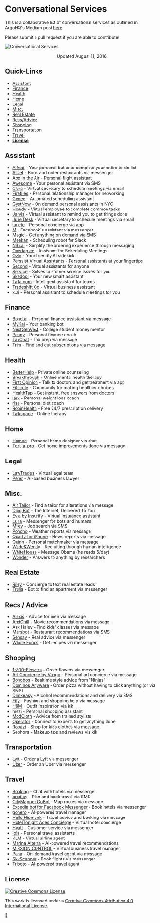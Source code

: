 # Conversational Services
This is a collaborative list of conversational services as outlined in ArgoHQ's Medium post [here](#).

Please submit a pull request if you are able to contribute!

![Conversational Services](https://github.com/ArgoHQ/List/blob/master/infographic.png)
<p align="center"> Updated August 11, 2016 </p>

## Quick-Links
* [Assistant](#assistant)
* [Finance](#finance)
* [Health](#health)
* [Home](#home)
* [Legal](#legal)
* [Misc.](#misc)
* [Real Estate](#real-estate)
* [Recs/Advice](#recs--advice)
* [Shopping](#shopping)
* [Transportation](#transportation)
* [Travel](#travel)
* **[License](#license)**

## Assistant

* [Alfred](https://app.helloalfred.com/) - Your personal butler to complete your entire to-do list
* [Allset](https://allsetnow.com/) - Book and order restaurants via messenger
* [App in the Air](https://www.appintheair.mobi/) - Personal flight assistant
* [Awesome](http://textawesome.co.uk/) - Your personal assistant via SMS
* [Clara](https://claralabs.com/) - Virtual secretary to schedule meetings via email
* [Fireflies](http://fireflies.ai/index.html) - Personal relationship manager for networking
* [Genee](http://web.genee.me/index.html) - Automated scheduling assistant
* [GystNow](https://getgystnow.com/) - On demand personal assistants in NYC
* [Howdy](https://howdy.ai/) - Virtual employee to complete common tasks
* [Jarvis](http://hellojarvis.io/) - Virtual assistant to remind you to get things done
* [Julie Desk](https://www.juliedesk.com/) - Virtual secretary to schedule meetings via email
* [lunete](https://itunes.apple.com/us/app/lunete/id991469684?mt=8) - Personal concierge via app
* [M](https://www.facebook.com/help/1606634729626022/) - Facebook's assistant via messenger
* [Magic](https://getmagicnow.com/) - Get anything on demand via SMS
* [Meekan](https://meekan.com/slack/) - Scheduling robot for Slack
* [Niki.ai](http://Niki.ai) - Simplify the ordering experience through messaging
* [Overlap.cc](http://Overlap.cc) - Assistant for Scheduling Meetings
* [Ozlo](http://ozlo.com) - Your friendly AI sidekick
* [Perssist Virtual Assistants](https://www.perssist.com/welcome) - Personal assistants at your fingertips
* [Second](https://mysecond.com/) - Virtual assistants for anyone
* [Service](https://getservice.com/) - Solves customer service issues for you
* [Skedool](https://www.skedool.it/) - Your new smart assistant
* [Talla.com](http://Talla.com) - Intelligent assistant for teams
* [Tradeshift Go](https://tradeshift.com/go/) - Virtual business assistant
* [x.ai](http://x.ai) - Personal assistant to schedule meetings for you

## Finance

* [Bond.ai](http://Bond.ai) - Personal finance assistant via message
* [MyKai](http://kasisto.com/mykai/) - Your banking bot
* [NextGenVest](https://www.nextgenvest.com/) - College student money mentor
* [Penny](https://www.pennyapp.io/) - Personal finance coach
* [TaxChat](http://tax.chat/) - Tax prep via message
* [Trim](http://www.asktrim.com/) - Find and cut subscriptions via message

## Health

* [BetterHelp](https://www.betterhelp.com) - Private online counseling
* [Breakthrough](https://www.breakthrough.com/) - Online mental health therapy
* [First Opinion](https://firstopinionapp.com/) - Talk to doctors and get treatment via app
* [Fitcircle](http://www.fitcircle.in/) - Community for making healthier choices
* [HealthTap](https://www.healthtap.com/) - Get instant, free answers from doctors
* [lark](http://www.web.lark.com/) - Personal weight loss coach
* [rise](https://www.rise.us/) - Personal diet coach
* [RobinHealth](http://www.joinrobinhealth.com) - Free 24/7 prescription delivery
* [Talkspace](https://www.talkspace.com/) - Online therapy
 
## Home

* [Homee](http://homeeapp.com) - Personal home designer via chat
* [Text-a-pro](https://pro.com/text) - Get home improvements done via message

## Legal

* [LawTrades](https://lawtrades.com/) - Virtual legal team
* [Peter](https://hirepeter.com) - AI-based business lawyer

## Misc.

* [Air Tailor](http://airtailor.com/) - Find a tailor for alterations via message
* [Digg Bot](http://digg.com/messaging) - The Internet, Delivered To You
* [Evia by Insurify](https://insurify.com/evia) - Virtual insurance assistant
* [Luka](https://luka.ai/) - Messenger for bots and humans
* [Miley](http://www.textmiley.com/) - Job search via SMS
* [Poncho](http://poncho.is/) - Weather reports via message
* [Quartz for iPhone](https://itunes.apple.com/us/app/quartz-news-in-a-whole-new-way/id1076683233?mt=8) - News reports via message
* [Quinn](https://meetquinn.com/&hero=2) - Personal matchmaker via message
* [Wade&Wendy](http://wadeandwendy.ai/) - Recruiting through human intelligence
* [WhiteHouse](https://www.whitehouse.gov/contact/chat) - Message Obama (he reads 5/day)
* [Wonder](https://askwonder.com) - Answers to anything by researchers
 
## Real Estate

* [Riley](https://getrileynow.com/) - Concierge to text real estate leads
* [Trulia](http://www.trulia.com/mobile/iphonerental/) - Bot to find an apartment via messenger

## Recs / Advice

* [Alexis](http://www.askalexis.io/) - Advice for men via message
* [AndChill](http://www.andchill.io/) - Movie recommendations via message
* [Ask Haley](http://www.askhaley.com/) - Find kids' classes via message
* [Marsbot](https://marsbotapp.com/) - Restaurant recommendations via SMS
* [Sensay](https://sensay.it/) - Real advice via messenger
* [Whole Foods](https://www.messenger.com/t/24922591487) - Get recipes via messenger

## Shopping

* [1-800-Flowers](https://www.messenger.com/t/1800flowers/) - Order flowers via messenger
* [Art Concierge by Vango](http://hang.vangoart.com/concierge) - Personal art concierge via message
* [Bonobos](https://bonobos.com/help) - Realtime style advice from "Ninjas"
* [Dominos Anyware](https://anyware.dominos.com/) - Order pizza without having to click anything (or via SMS)
* [Drinkeasy](http://www.drinkeasy.co/) - Alcohol recommendations and delivery via SMS
* [Fify](http://fify.ai/) - Fashion and shopping help via message
* [H&M](https://botfamily.com/kik/bots/hm) - Outfit inspiration via kik
* [mezi](https://mezi.com/) - Personal shopping assistant
* [ModCloth](http://www.modcloth.com/modstylists) - Advice from trained stylists
* [Operator](https://www.operator.com/) - Connect to experts to get anything done
* [Ropazi](http://www.ropazi.com/) - Shop for kids clothes via message
* [Sephora](https://bots.kik.com/#/sephora) - Makeup tips and reviews via kik
 
## Transportation

* [Lyft](https://blog.lyft.com/posts/2016/fbmessenger) - Order a Lyft via messenger
* [Uber](https://newsroom.uber.com/messengerlaunch/) - Order an Uber via messenger

## Travel

* [Booking](https://www.facebook.com/Bookingcom-303492549842824/) - Chat with hotels via messenger
* [bradley](http://www.heybradley.com) - Plan and book travel via SMS
* [CityMapper GoBot](https://citymapper.com/gobot) - Map routes via message
* [Expedia bot for Facebook Messenger](https://viewfinder.expedia.com/features/introducing-expedia-bot-facebook-messenger/) - Book hotels via messenger
* [gohero](http://www.gohero.ai) - AI-powered travel manager
* [Hello Hipmunk](https://www.hipmunk.com/hello) - Travel advice and booking via message
* [HotelTonight Aces Concierge](https://www.hoteltonight.com/2016/04/aces-concierge/) - Virtual hotel concierge
* [Hyatt](https://www.facebook.com/hyatt/) - Customer service via messenger
* [Iola](https://www.lolatravel.com/) - Personal travel assistants
* [KLM](https://messenger.klm.com/) - Virtual airline agent
* [Marina Alterra](http://alterra.ai/en/) - AI-powered travel recommendations
* [MISSION CONTROL](https://www.hellomissioncontrol.com/) - Virtual business travel manager
* [Pana](https://pana.com/) - On-demand travel agent via message
* [SkyScanner](https://www.skyscanner.net/blogs/chat-your-way-to-your-next-trip-skyscanner-launches-facebook-messenger-bot-for-travel-search) - Book flights via messenger
* [Tripoto](https://www.tripoto.com/travel-assistant/) - AI-powered travel agent

## License

[![Creative Commons License](http://i.creativecommons.org/l/by/4.0/88x31.png)](http://creativecommons.org/licenses/by/4.0/)

This work is licensed under a [Creative Commons Attribution 4.0 International License](http://creativecommons.org/licenses/by/4.0/).

:facepunch:
